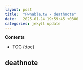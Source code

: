 ```yaml
---
layout: post
title:  "Pwnable.tw - deathnote"
date:   2025-01-24 19:59:45 +0300
categories: jekyll update
---
```


**Contents**
* TOC
{:toc}
## deathnote 

